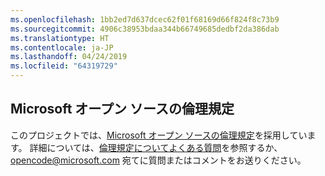 ```yaml
---
ms.openlocfilehash: 1bb2ed7d637dcec62f01f68169d66f824f8c73b9
ms.sourcegitcommit: 4906c38953bdaa344b66749685dedbf2da386dab
ms.translationtype: HT
ms.contentlocale: ja-JP
ms.lasthandoff: 04/24/2019
ms.locfileid: "64319729"
---
```

## <a name="microsoft-open-source-code-of-conduct"></a>Microsoft オープン ソースの倫理規定
このプロジェクトでは、[Microsoft オープン ソースの倫理規定](https://opensource.microsoft.com/codeofconduct/)を採用しています。
詳細については、[倫理規定についてよくある質問](https://opensource.microsoft.com/codeofconduct/faq/)を参照するか、[opencode@microsoft.com](mailto:opencode@microsoft.com) 宛てに質問またはコメントをお送りください。